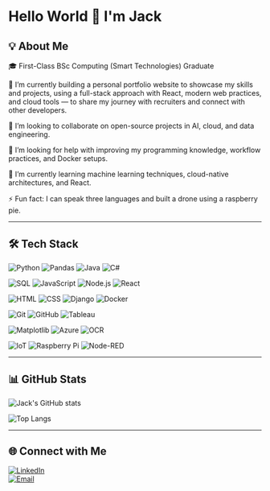 # Hello World 👋 I'm Jack  

## 💡 About Me  
🎓 First-Class BSc Computing (Smart Technologies) Graduate 

🔭 I’m currently building a personal portfolio website to showcase my skills and projects, using a full-stack approach with React, modern web practices, and cloud tools — to share my journey with recruiters and connect with other developers.

🤝 I’m looking to collaborate on open-source projects in AI, cloud, and data engineering.  

👐 I’m looking for help with improving my programming knowledge, workflow practices, and Docker setups.  

🌱 I’m currently learning machine learning techniques, cloud-native architectures, and React.

⚡ Fun fact: I can speak three languages and built a drone using a raspberry pie.

---

## 🛠️ Tech Stack  

![Python](https://img.shields.io/badge/Python-3776AB?style=for-the-badge&logo=python&logoColor=white) ![Pandas](https://img.shields.io/badge/Pandas-150458?style=for-the-badge&logo=pandas&logoColor=white) ![Java](https://img.shields.io/badge/Java-ED8B00?style=for-the-badge&logo=openjdk&logoColor=white) ![C#](https://img.shields.io/badge/C%23-239120?style=for-the-badge&logo=c-sharp&logoColor=white)

![SQL](https://img.shields.io/badge/SQL-003B57?style=for-the-badge&logo=postgresql&logoColor=white) ![JavaScript](https://img.shields.io/badge/JavaScript-F7DF1E?style=for-the-badge&logo=javascript&logoColor=black) ![Node.js](https://img.shields.io/badge/Node.js-339933?style=for-the-badge&logo=node.js&logoColor=white) ![React](https://img.shields.io/badge/React-20232A?style=for-the-badge&logo=react&logoColor=61DAFB)

![HTML](https://img.shields.io/badge/HTML5-E34F26?style=for-the-badge&logo=html5&logoColor=white) ![CSS](https://img.shields.io/badge/CSS3-1572B6?style=for-the-badge&logo=css3&logoColor=white) ![Django](https://img.shields.io/badge/Django-092E20?style=for-the-badge&logo=django&logoColor=white) ![Docker](https://img.shields.io/badge/Docker-2496ED?style=for-the-badge&logo=docker&logoColor=white)

![Git](https://img.shields.io/badge/Git-F05032?style=for-the-badge&logo=git&logoColor=white) ![GitHub](https://img.shields.io/badge/GitHub-181717?style=for-the-badge&logo=github&logoColor=white) ![Tableau](https://img.shields.io/badge/Tableau-E97627?style=for-the-badge&logo=tableau&logoColor=white)

![Matplotlib](https://img.shields.io/badge/Matplotlib-11557C?style=for-the-badge&logo=matplotlib&logoColor=white) ![Azure](https://img.shields.io/badge/Microsoft_Azure-0078D4?style=for-the-badge&logo=microsoft-azure&logoColor=white) ![OCR](https://img.shields.io/badge/OCR-FF9900?style=for-the-badge)

![IoT](https://img.shields.io/badge/IoT-0078D7?style=for-the-badge) ![Raspberry Pi](https://img.shields.io/badge/Raspberry_Pi-C51A4A?style=for-the-badge&logo=raspberry-pi&logoColor=white) ![Node-RED](https://img.shields.io/badge/Node--RED-FF3C00?style=for-the-badge&logo=node-red&logoColor=white)

---

## 📊 GitHub Stats  
![Jack's GitHub stats](https://github-readme-stats.vercel.app/api?username=jackkong&show_icons=true&theme=tokyonight)  

![Top Langs](https://github-readme-stats.vercel.app/api/top-langs/?username=jackkong&layout=compact&theme=tokyonight)  

---

## 🌐 Connect with Me  
[![LinkedIn](https://img.shields.io/badge/LinkedIn-0077B5?style=for-the-badge&logo=linkedin&logoColor=white)](https://www.linkedin.com/in/jack-kong-02b73b240)   
[![Email](https://img.shields.io/badge/Email-D14836?style=for-the-badge&logo=gmail&logoColor=white)](mailto:jackkongjack@gmail.com)  
